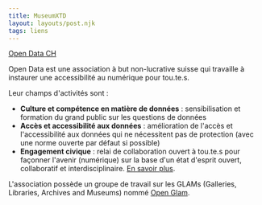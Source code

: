 ```yaml
---
title: MuseumXTD
layout: layouts/post.njk
tags: liens
---
```


[Open Data CH](https://opendata.ch/.)

Open Data est une association à but non-lucrative suisse qui travaille à instaurer une accessibilité au numérique pour tou.te.s. 

Leur champs d'activités sont : 
- **Culture et compétence en matière de données** : sensibilisation et formation du grand public sur les questions de données 
- **Accès et accessibilité aux données** : amélioration de l'accès et l'accessibilité aux données qui ne nécessitent pas de protection (avec une norme ouverte par défaut si possible)
- **Engagement civique** : relai de collaboration ouvert à tou.te.s pour façonner l'avenir (numérique) sur la base d'un état d'esprit ouvert, collaboratif et interdisciplinaire.
[En savoir plus](https://opendata.ch/association/).

L'association possède un groupe de travail sur les GLAMs (Galleries, Libraries, Archives and Museums) nommé [Open Glam](https://glam.opendata.ch/).  
